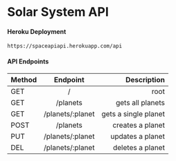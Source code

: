 # Solar System API

#### Heroku Deployment
`https://spaceapiapi.herokuapp.com/api`

#### API Endpoints

| Method   |      Endpoint      |  Description |
|----------|:------------------:|-----------------:|
| GET |      /       |         root      |
| GET |    /planets   |   gets all planets |
| GET | /planets/:planet |    gets a single planet |
| POST |    /planets   |   creates a planet |
| PUT | /planets/:planet |    updates a planet |
| DEL |    /planets/:planet   |   deletes a planet |

